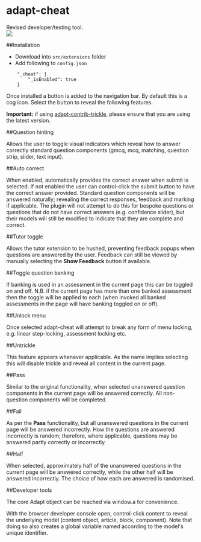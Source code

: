 # adapt-cheat  
Revised developer/testing tool.  
![](https://raw.githubusercontent.com/wiki/cgkineo/adapt-cheat/adapt-cheat-preview.gif)

##Installation

* Download into ``src/extensions`` folder
* Add following to ``config.json``
```
    "_cheat": {
        "_isEnabled": true
    }
```

Once installed a button is added to the navigation bar. By default this is a cog icon. Select the button to reveal the following features.

**Important:** if using [adapt-contrib-trickle](https://github.com/adaptlearning/adapt-contrib-trickle), please ensure that you are using the latest version.

##Question hinting

Allows the user to toggle visual indicators which reveal how to answer correctly standard question components (gmcq, mcq, matching, question strip, slider, text input).

##Auto correct

When enabled, automatically provides the correct answer when submit is selected. If not enabled the user can control-click the submit button to have the correct answer provided. Standard question components will be answered naturally; revealing the correct responses, feedback and marking if applicable. The plugin will not attempt to do this for bespoke questions or questions that do not have correct answers (e.g. confidence slider), but their models will still be modified to indicate that they are complete and correct.

##Tutor toggle

Allows the tutor extension to be hushed, preventing feedback popups when questions are answered by the user. Feedback can still be viewed by manually selecting the **Show Feedback** button if available.

##Toggle question banking

If banking is used in an assessment in the current page this can be toggled on and off. N.B. if the current page has more than one banked assessment then the toggle will be applied to each (when invoked all banked assessments in the page will have banking toggled on or off).

##Unlock menu

Once selected adapt-cheat will attempt to break any form of menu locking, e.g. linear step-locking, assessment locking etc.

##Untrickle

This feature appears whenever applicable. As the name implies selecting this will disable trickle and reveal all content in the current page.

##Pass

Similar to the original functionality, when selected unanswered question components in the current page will be answered correctly. All non-question components will be completed.

##Fail

As per the **Pass** functionality, but all unanswered questions in the current page will be answered incorrectly. How the questions are answered incorrectly is random; therefore, where applicable, questions may be answered partly correctly or incorrectly.

##Half

When selected, approximately half of the unanswered questions in the current page will be answered correctly, while the other half will be answered incorrectly. The choice of how each are answered is randomised.

##Developer tools

The core Adapt object can be reached via window.a for convenience.

With the browser developer console open, control-click content to reveal the underlying model (content object, article, block, component). Note that doing so also creates a global variable named according to the model's unique identifier.
